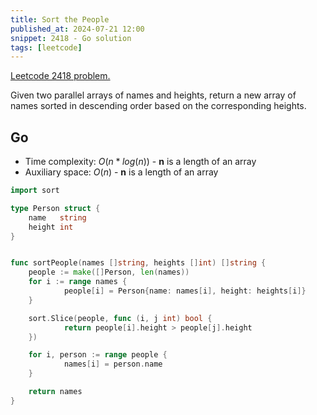 ```yaml
---
title: Sort the People
published_at: 2024-07-21 12:00
snippet: 2418 - Go solution
tags: [leetcode]
---
```


[Leetcode 2418 problem.](https://leetcode.com/problems/sort-the-people/)

Given two parallel arrays of names and heights, return a new array of names sorted in descending order based on the corresponding heights.

## Go

- Time complexity: $O(n*log(n))$ - **n** is a length of an array
- Auxiliary space: $O(n)$ - **n** is a length of an array

```go
import sort

type Person struct {
	name   string
	height int
}


func sortPeople(names []string, heights []int) []string {
	people := make([]Person, len(names))
	for i := range names {
			people[i] = Person{name: names[i], height: heights[i]}
	}

	sort.Slice(people, func (i, j int) bool {
			return people[i].height > people[j].height
	})

	for i, person := range people {
			names[i] = person.name
	}

	return names
}
```